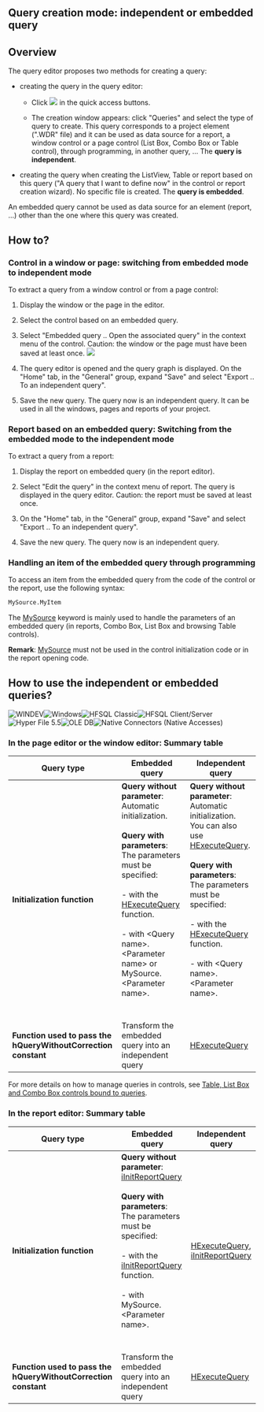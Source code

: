 


## Query creation mode: independent or embedded query 
			



<a name="NOTE1"></a>
<a name="NOTE1_1"></a>


## Overview
<a name="overview_ELTTEXTE000241"></a>
The query editor proposes two methods for creating a query:

- creating the query in the query editor: 

	- Click ![](https://doc.pcsoft.fr/en-US/images/image.awp?langid=3&name=ico_nouveau.gif)
 in the quick access buttons. 

	- The creation window appears: click "Queries" and select the type of query to create.
			This query corresponds to a project element (".WDR" file) and it can be used as data source for a report, a window control or a page control (List Box, Combo Box or Table control), through programming, in another query, ... The **query is independent**.




- creating the query when creating the ListView, Table or report based on this query ("A query that I want to define now" in the control or report creation wizard). No specific file is created. The **query is embedded**.




An embedded query cannot be used as data source for an element (report, ...) other than the one where this query was created.

<a name="NOTE2"></a>
<a name="NOTE2_1"></a>


## How to?
<a name="how_ELTTEXTE000265"></a>


### Control in a window or page: switching from embedded mode to independent mode
<a name="control_window_page_switching_from_embedded_mode_independent_mode_ELTPARAGRAPHE000030"></a>

To extract a query from a window control or from a page control:

1. Display the window or the page in the editor.

2. Select the control based on an embedded query.

3. Select "Embedded query .. Open the associated query" in the context menu of the control. 
	Caution: the window or the page must have been saved at least once.
![](https://doc.pcsoft.fr/en-US/images/image.awp?langid=3&name=Requete_menuIntegre.gif)


4. The query editor is opened and the query graph is displayed. On the "Home" tab, in the "General" group, expand "Save" and select "Export .. To an independent query".

5. Save the new query. The query now is an independent query. It can be used in all the windows, pages and reports of your project.



<a name="NOTE2_2"></a>


### Report based on an embedded query: Switching from the embedded mode to the independent mode
<a name="report_based_embedded_query_switching_from_the_embedded_mode_the_independent_mode_ELTPARAGRAPHE000058"></a>

To extract a query from a report: 

1. Display the report on embedded query (in the report editor).

2. Select "Edit the query" in the context menu of report. The query is displayed in the query editor. Caution: the report must be saved at least once.

3. On the "Home" tab, in the "General" group, expand "Save" and select "Export .. To an independent query".

4. Save the new query. The query now is an independent query.



<a name="NOTE2_3"></a>


### Handling an item of the embedded query through programming
<a name="handling_item_the_embedded_query_through_programming_ELTPARAGRAPHE000082"></a>

To access an item from the embedded query from the code of the control or the report, use the following syntax: 

```txt
MySource.MyItem
```

The [MySource](../Motscles/1511001.md) keyword is mainly used to handle the parameters of an embedded query (in reports, Combo Box, List Box and browsing Table controls).

**Remark**: [MySource](../Motscles/1511001.md) must not be used in the control initialization code or in the report opening code.

<a name="NOTE3"></a>
<a name="NOTE3_1"></a>


## How to use the independent or embedded queries?
<a name="how_use_the_independent_embedded_queries_ELTTEXTE000301"></a>
![WINDEV](https://doc.pcsoft.fr/ext/images/us/WD.png)![Windows](https://doc.pcsoft.fr/ext/images/us/WINDOWS.png)![HFSQL Classic](https://doc.pcsoft.fr/ext/images/us/HF.png)![HFSQL Client/Server](https://doc.pcsoft.fr/ext/images/us/HFCS.png)![Hyper File 5.5](https://doc.pcsoft.fr/ext/images/us/HF55.png)![OLE DB](https://doc.pcsoft.fr/ext/images/us/OLEDB.png)![Native Connectors (Native Accesses)](https://doc.pcsoft.fr/ext/images/us/AN.png) 

### In the page editor or the window editor: Summary table
<a name="the_page_editor_the_window_editor_summary_table_ELTPARAGRAPHE000105"></a>

| Query type | Embedded query | Independent query |
| --- | --- | --- |
| **Initialization function** | **Query without parameter**: Automatic initialization.<br><br>**Query with parameters**: The parameters must be specified:<br><br>- with the [HExecuteQuery](../WDLang4/3044080.md) function.<br><br>- with &lt;Query name&gt;.&lt;Parameter name&gt; or MySource.&lt;Parameter name&gt;.<br><br><br> | **Query without parameter**: Automatic initialization.<br>You can also use [HExecuteQuery](../WDLang4/3044080.md).<br><br>**Query with parameters**: The parameters must be specified:<br><br>- with the [HExecuteQuery](../WDLang4/3044080.md) function.<br><br>- with &lt;Query name&gt;.&lt;Parameter name&gt;.<br><br><br> |
| **Function used to pass the hQueryWithoutCorrection constant** | Transform the embedded query into an independent query | [HExecuteQuery](../WDLang4/3044080.md) |


For more details on how to manage queries in controls, see [Table, List Box and Combo Box controls bound to queries](../WDChamp/1013203.md).
<a name="NOTE3_2"></a>


### In the report editor: Summary table
<a name="the_report_editor_summary_table_ELTPARAGRAPHE000159"></a>

| Query type | Embedded query | Independent query |
| --- | --- | --- |
| **Initialization function** | **Query without parameter**: [iInitReportQuery](../WDLang5/3046021.md)<br><br>**Query with parameters**: The parameters must be specified:<br><br>- with the [iInitReportQuery](../WDLang5/3046021.md) function.<br><br>- with MySource.&lt;Parameter name&gt;.<br><br><br> | [HExecuteQuery](../WDLang4/3044080.md), [iInitReportQuery](../WDLang5/3046021.md) |
| **Function used to pass the hQueryWithoutCorrection constant** | Transform the embedded query into an independent query | [HExecuteQuery](../WDLang4/3044080.md) |




